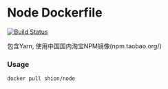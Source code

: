 # Node Dockerfile

[![Build Status](https://travis-ci.org/joyshion/node-dockerfile.svg?branch=master)](https://travis-ci.org/joyshion/node-dockerfile)

包含Yarn, 使用中国国内淘宝NPM镜像(npm.taobao.org/)

### Usage
```sh
docker pull shion/node
```
